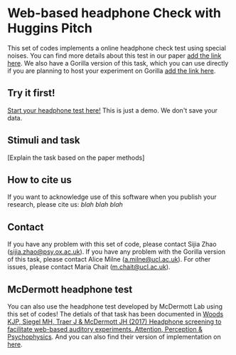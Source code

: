 # Web-based headphone Check with Huggins Pitch

This set of codes implements a online headphone check test using special noises. You can find more details about this test in our paper [add the link here]().
We also have a Gorilla version of this task, which you can use directly if you are planning to host your experiment on Gorilla [add the link here](). 

## Try it first!
[Start your headphone test here!](https://github.com/sijiazhao/headphonecheck/blob/master/headphonesTest.html)
This is just a demo. We don't save your data.

## Stimuli and task
[Explain the task based on the paper methods]

## How to cite us
If you want to acknowledge use of this software when you publish your research, please cite us: 
*blah blah blah*

## Contact
If you have any problem with this set of code, please contact Sijia Zhao (sijia.zhao@psy.ox.ac.uk).
If you have any problem with the Gorilla version of this task, please contact Alice Milne (a.milne@ucl.ac.uk).
For other issues, please contact Maria Chait (m.chait@ucl.ac.uk).

## McDermott headphone test
You can also use the headphone test developed by McDermott Lab using this set of codes! The detials of that task has been documented in [Woods KJP, Siegel MH, Traer J & McDermott JH (2017) Headphone screening to facilitate web-based auditory experiments. Attention, Perception & Psychophysics](http://mcdermottlab.mit.edu/papers/Woods_etal_2017_headphone_screening.pdf). And you can also find their version of implementation on [here](https://github.com/mcdermottLab/HeadphoneCheck).
